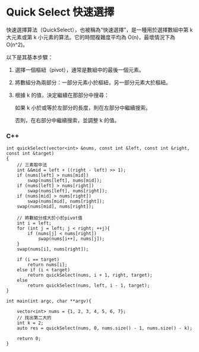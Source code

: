 # Quick Select 快速選擇

快速選擇算法（QuickSelect），也被稱為“快速選擇”，是一種用於選擇數組中第 k 大元素或第 k 小元素的算法。它的時間複雜度平均為 O(n)，最壞情況下為 O(n^2)。

以下是其基本步驟：

1. 選擇一個樞紐（pivot），通常是數組中的最後一個元素。

2. 將數組分為兩部分：一部分元素小於樞紐，另一部分元素大於樞紐。

3. 根據 k 的值，決定繼續在那部分中搜尋：

    如果 k 小於或等於左部分的長度，則在左部分中繼續搜索。  

    否則，在右部分中繼續搜索，並調整 k 的值。


### C++ 

```
int quickSelect(vector<int> &nums, const int &left, const int &right, const int &target)
{
    // 三素取中法
    int &&mid = left + ((right - left) >> 1);
    if (nums[left] > nums[mid])
        swap(nums[left], nums[mid]);
    if (nums[left] > nums[right])
        swap(nums[left], nums[right]);
    if (nums[mid] > nums[right])
        swap(nums[mid], nums[right]);
    swap(nums[mid], nums[right]);

    // 將數組分成大於小於pivot值
    int i = left;
    for (int j = left; j < right; ++j){
        if (nums[j] < nums[right])
            swap(nums[i++], nums[j]);
    }
    swap(nums[i], nums[right]);
    
    if (i == target)
        return nums[i];
    else if (i < target)
        return quickSelect(nums, i + 1, right, target);
    else
        return quickSelect(nums, left, i - 1, target);
}

int main(int argc, char **argv){

    vector<int> nums = {1, 2, 3, 4, 5, 6, 7};
    // 找出第二大的
    int k = 2;
    auto res = quickSelect(nums, 0, nums.size() - 1, nums.size() - k);

    return 0;
}
```
